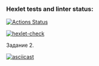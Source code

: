 ### Hexlet tests and linter status:

[![Actions Status](https://github.com/msaprog/frontend-project-lvl2/workflows/hexlet-check/badge.svg)](https://github.com/msaprog/frontend-project-lvl2/actions)

[![hexlet-check](https://github.com/msaprog/frontend-project-lvl2/actions/workflows/hexlet-check.yml/badge.svg)](https://github.com/msaprog/frontend-project-lvl2/actions/workflows/hexlet-check.yml)


Задание 2.

[![asciicast](https://asciinema.org/a/XBuqeqX0vt37T27MEUIGakmin.svg)](https://asciinema.org/a/XBuqeqX0vt37T27MEUIGakmin)
